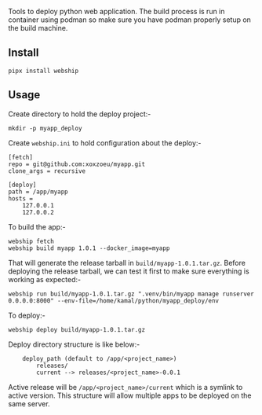 Tools to deploy python web application. The build process is run in container
using podman so make sure you have podman properly setup on the build machine.

## Install

    pipx install webship

## Usage

Create directory to hold the deploy project:-

    mkdir -p myapp_deploy

Create `webship.ini` to hold configuration about the deploy:-

```
[fetch]
repo = git@github.com:xoxzoeu/myapp.git
clone_args = recursive

[deploy]
path = /app/myapp
hosts =
    127.0.0.1
    127.0.0.2
```

To build the app:-

    webship fetch
    webship build myapp 1.0.1 --docker_image=myapp

That will generate the release tarball in `build/myapp-1.0.1.tar.gz`. Before
deploying the release tarball, we can test it first to make sure everything
is working as expected:-

    webship run build/myapp-1.0.1.tar.gz ".venv/bin/myapp manage runserver 0.0.0.0:8000" --env-file=/home/kamal/python/myapp_deploy/env 

To deploy:-

    webship deploy build/myapp-1.0.1.tar.gz

Deploy directory structure is like below:-

```
    deploy_path (default to /app/<project_name>)
        releases/
        current --> releases/<project_name>-0.0.1
```

Active release will be `/app/<project_name>/current` which is a symlink to active version. This
structure will allow multiple apps to be deployed on the same server.
